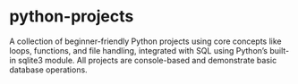 # python-projects
A collection of beginner-friendly Python projects using core concepts like loops, functions, and file handling, integrated with SQL using Python’s built-in sqlite3 module. All projects are console-based and demonstrate basic database operations.

